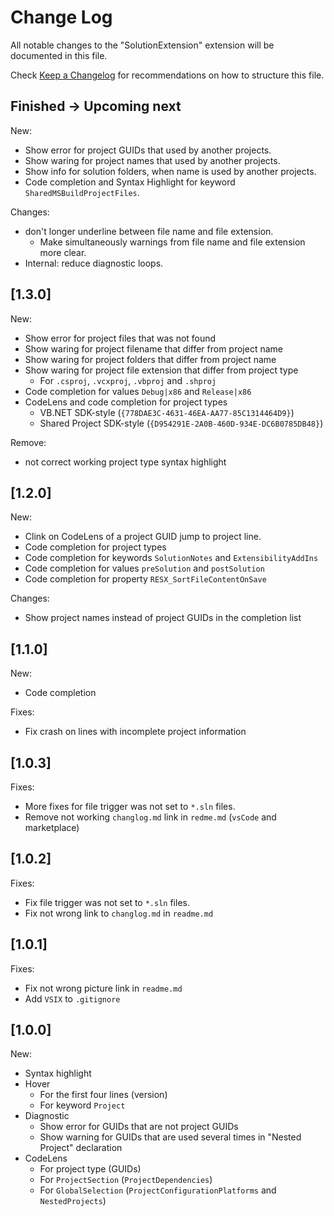 # Change Log

All notable changes to the "SolutionExtension" extension will be documented in this file.

Check [Keep a Changelog](http://keepachangelog.com/) for recommendations on how to structure this file.

## Finished -> Upcoming next

New:

* Show error for project GUIDs that used by another projects.
* Show waring for project names that used by another projects.
* Show info for solution folders, when name is used by another projects.
* Code completion and Syntax Highlight for keyword `SharedMSBuildProjectFiles`.

Changes:

* don't longer underline between file name and file extension.
  * Make simultaneously warnings from file name and file extension more clear.
* Internal: reduce diagnostic loops.

## [1.3.0]

New:

* Show error for project files that was not found
* Show waring for project filename that differ from project name
* Show waring for project folders that differ from project name
* Show waring for project file extension that differ from project type
  * For `.csproj`, `.vcxproj`, `.vbproj` and `.shproj`
* Code completion for values `Debug|x86` and `Release|x86`
* CodeLens and code completion for project types
  * VB.NET SDK-style (`{778DAE3C-4631-46EA-AA77-85C1314464D9}`)
  * Shared Project SDK-style (`{D954291E-2A0B-460D-934E-DC6B0785DB48}`)

Remove:

* not correct working project type syntax highlight

## [1.2.0]

New:

* Clink on CodeLens of a project GUID jump to project line.
* Code completion for project types
* Code completion for keywords `SolutionNotes` and `ExtensibilityAddIns`
* Code completion for values `preSolution` and `postSolution`
* Code completion for property `RESX_SortFileContentOnSave`

Changes:

* Show project names instead of project GUIDs in the completion list

## [1.1.0]

New:

* Code completion

Fixes:

* Fix crash on lines with incomplete project information

## [1.0.3]

Fixes:

* More fixes for file trigger was not set to `*.sln` files.
* Remove not working `changlog.md` link in `redme.md` (`vsCode` and marketplace)

## [1.0.2]

Fixes:

* Fix file trigger was not set to `*.sln` files.
* Fix not wrong link to `changlog.md` in `readme.md`

## [1.0.1]

Fixes:

* Fix not wrong picture link in `readme.md`
* Add `VSIX` to `.gitignore`

## [1.0.0]

New:

* Syntax highlight
* Hover
  * For the first four lines (version)
  * For keyword `Project`
* Diagnostic
  * Show error for GUIDs that are not project GUIDs
  * Show warning for GUIDs that are used several times in "Nested Project" declaration
* CodeLens
  * For project type (GUIDs)
  * For `ProjectSection` (`ProjectDependencies`)
  * For `GlobalSelection` (`ProjectConfigurationPlatforms` and `NestedProjects`)
